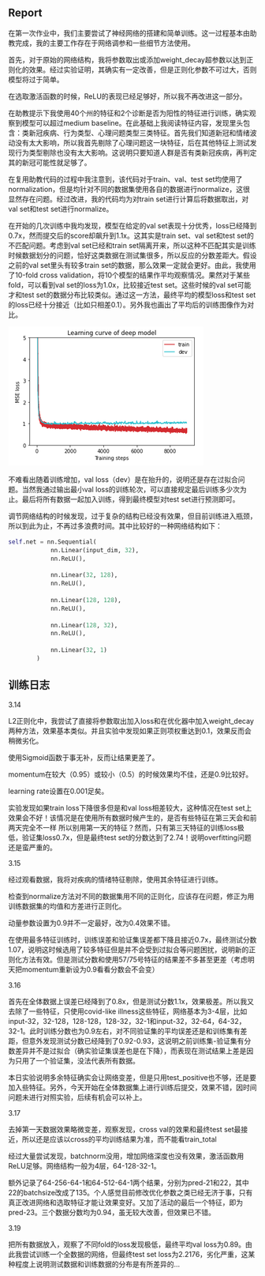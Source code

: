 ## Report

在第一次作业中，我们主要尝试了神经网络的搭建和简单训练。这一过程基本由助教完成，我的主要工作存在于网络调参和一些细节方法使用。

首先，对于原始的网络结构，我将参数取出或添加weight_decay超参数以达到正则化的效果。经过实验证明，其确实有一定改善，但是正则化参数不可过大，否则模型将过于简单。

在选取激活函数的时候，ReLU的表现已经足够好，所以我不再改进这一部分。

在助教提示下我使用40个州的特征和2个诊断是否为阳性的特征进行训练，确实观察到模型可以超过medium baseline。在此基础上我阅读特征内容，发现里头包含：类新冠疾病、行为类型、心理问题类型三类特征。首先我们知道新冠和情绪波动没有太大影响，所以我首先剔除了心理问题这一块特征，后在其他特征上测试发现行为类型剔除也没有太大影响。这说明只要知道人群是否有类新冠疾病，再判定其的新冠可能性就足够了。

在复用助教代码的过程中我注意到，该代码对于train、val、test set均使用了normalization，但是均针对不同的数据集使用各自的数据进行normalize，这很显然存在问题。经过改进，我的代码均为对train set进行计算后将数据取出，对val set和test set进行normalize。

在开始的几次训练中我均发现，模型在给定的val set表现十分优秀，loss已经降到0.7x，然而提交后的score却飙升到1.1x。这其实是train set、val set和test set的不匹配问题。考虑到val set已经和train set隔离开来，所以这种不匹配其实是训练时候数据划分的问题，恰好这类数据在测试集很多，所以反应的分数差距大。假设之前的val set里头有较多train set的数据，那么效果一定就会更好。由此，我使用了10-fold cross validation，将10个模型的结果作平均观察情况。果然对于某些fold，可以看到val set的loss为1.0x，比较接近test set。这些时候的val set可能才和test set的数据分布比较类似。通过这一方法，最终平均的模型loss和test set的loss已经十分接近（比如只相差0.1）。另外我也画出了平均后的训练图像作为对比。

<img src="截屏2021-03-18 16.09.54.png" alt="截屏2021-03-18 16.09.54"  />

不难看出随着训练增加，val loss（dev）是在抬升的，说明还是存在过拟合问题。当然我通过输出最小val loss的训练轮次，可以直接规定最后训练多少次为止。最后将所有数据一起加入训练，得到最终模型对test set进行预测即可。

调节网络结构的时候发现，过于复杂的结构已经没有效果，但目前训练进入瓶颈，所以到此为止，不再过多浪费时间。其中比较好的一种网络结构如下：

```python
self.net = nn.Sequential(
            nn.Linear(input_dim, 32),
            nn.ReLU(),

            nn.Linear(32, 128),
            nn.ReLU(),
            
            nn.Linear(128, 128),
            nn.ReLU(),

            nn.Linear(128, 32),
            nn.ReLU(),

            nn.Linear(32, 1)
        )
```

## 训练日志

3.14

L2正则化中，我尝试了直接将参数取出加入loss和在优化器中加入weight_decay两种方法，效果基本类似。并且实验中发现如果正则项权重达到0.1，效果反而会稍微劣化。

使用Sigmoid函数于事无补，反而让结果更差了。

momentum在较大（0.95）或较小（0.5）的时候效果均不佳，还是0.9比较好。

learning rate设置在0.001足矣。

实验发现如果train loss下降很多但是和val loss相差较大，这种情况在test set上效果会不好！该情况是在使用所有数据时候产生的，是否有些特征在第三天会和前两天完全不一样 所以别用第一天的特征？然而，只有第三天特征的训练loss极低，验证集loss0.7x，但是最终test set的分数达到了2.74！说明overfitting问题还是蛮严重的。



3.15

经过观看数据，我将对疾病的情绪特征剔除，使用其余特征进行训练。

检查到normalize方法对不同的数据集用不同的正则化，应该存在问题，修正为用训练数据集的均值和方差进行正则化。

动量参数设置为0.9并不一定最好，改为0.4效果不错。

在使用最多特征训练时，训练误差和验证集误差都下降且接近0.7x，最终测试分数1.07，说明这时候选用了较多特征但是并不会受到过拟合等问题困扰，说明新的正则化方法有效。但是测试分数和使用57/75号特征的结果差不多甚至更差（考虑明天把momentum重新设为0.9看看分数会不会变）



3.16

首先在全体数据上误差已经降到了0.8x，但是测试分数1.1x，效果极差。所以我又去除了一些特征，只使用covid-like illness这些特征，网络基本为3-4层，比如input-32，32-128，128-128，128-32，32-1和input-32，32-64，64-32，32-1。此时训练分数也为0.9左右，对不同验证集的平均误差还是和训练集有差距，但意外发现测试分数已经降到了0.92-0.93，这说明之前训练集-验证集有分数差异并不是过拟合（确实验证集误差也是在下降），而表现在测试结果上差是因为只用了一个验证集，没法代表所有数据。

本日实验说明多余特征确实会让网络变差，但是只用test_positive也不够，还是要加入些特征。另外，今天开始在全体数据集上进行训练后提交，效果不错，因时间问题未进行对照实验，后续有机会可以补上。



3.17

去掉第一天数据效果略微变差，观察发现，cross val的效果和最终test set最接近，所以还是应该以cross的平均训练结果为准，而不能看train_total

经过大量尝试发现，batchnorm没用，增加网络深度也没有效果，激活函数用ReLU足够。网络结构一般为4层，64-128-32-1。

额外记录了64-256-64-1和64-512-64-1两个结果，分别为pred-21和22，其中22的batchsize改成了135。个人感觉目前修改优化参数之类已经无济于事，只有真正改进网络和选取特征才能让效果变好。又加了活动的最后一个特征，即为pred-23。三个数据分数均为0.94，虽无较大改善，但效果已不错。



3.19

把所有数据放入，观察了不同fold的loss发现极低，最终平均val loss为0.89。由此我尝试训练一个全数据的网络，但最终test set loss为2.2176，劣化严重，这某种程度上说明测试数据和训练数据的分布是有所差异的...


